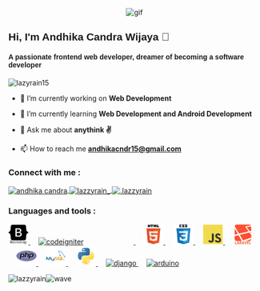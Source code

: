 <p align="center">
  <img src="https://media.tenor.com/flflC6GFzO8AAAAd/sultan-alrefaei-programmer.gif" height="220" alt="gif" autoplay />
</p>

<h2 align="left" style="font-family: 'Arial'">Hi, I'm Andhika Candra Wijaya 👋</h2>
<h4 align="left" style="font-family: 'Arial'">A passionate frontend web developer, dreamer of becoming a software developer</h3>

<p align="left"> 
  <img src="https://komarev.com/ghpvc/?username=lazyrain15&label=Profile%20views&color=0e75b6&style=flat" alt="lazyrain15" />
</p>

<p align="left">
  
- 🔭 I’m currently working on **Web Development**

- 🔎 I’m currently learning **Web Development and Android Development**

- 💬 Ask me about **anythink ✌**

- 📫 How to reach me **andhikacndr15@gmail.com**

</p>

<h3 align="left">Connect with me :</h3>
<p align="left">
  <a href="https://www.facebook.com/profile.php?id=100007467616044&mibextid=ZbWKwL" target="blank">
    <img align="center" src="https://raw.githubusercontent.com/rahuldkjain/github-profile-readme-generator/master/src/images/icons/Social/facebook.svg" alt="andhika candra" height="30" width="40" />
  </a>
  <a href="https://instagram.com/lazzyrain_" target="blank">
    <img align="center" src="https://raw.githubusercontent.com/rahuldkjain/github-profile-readme-generator/master/src/images/icons/Social/instagram.svg" alt="lazzyrain_" height="30" width="40" />
  </a>
  <a href="https://discordapp.com/users/.lazzyrain" target="blank">
    <img align="center" src="https://raw.githubusercontent.com/rahuldkjain/github-profile-readme-generator/master/src/images/icons/Social/discord.svg" alt=".lazzyrain" height="30" width="40" />
  </a>
</p>

<h3 align="left">Languages and tools :</h3>
<p align="left">
  <a href="https://getbootstrap.com" target="_blank" rel="noreferrer">
    <img src="https://raw.githubusercontent.com/devicons/devicon/master/icons/bootstrap/bootstrap-plain-wordmark.svg" alt="bootstrap" width="40" height
="40"/> 
  </a>
  &nbsp;&nbsp;&nbsp;
  <a href="https://codeigniter.com" target="_blank" rel="noreferrer">
    <img src="https://cdn.worldvectorlogo.com/logos/codeigniter.svg" alt="codeigniter" width="40" height="40" style="padding-right: 100px;"/> 
  </a>
  &nbsp;&nbsp;&nbsp;
  <a href="https://www.w3.org/html/" target="_blank" rel="noreferrer"> 
    <img src="https://raw.githubusercontent.com/devicons/devicon/master/icons/html5/html5-original-wordmark.svg" alt="html5" width="40" height="40"/> 
  </a>
  &nbsp;&nbsp;&nbsp;
  <a href="https://www.w3schools.com/css/" target="_blank" rel="noreferrer"> 
    <img src="https://raw.githubusercontent.com/devicons/devicon/master/icons/css3/css3-original-wordmark.svg" alt="css3" width="40" height="40"/> 
  </a>
  &nbsp;&nbsp;&nbsp;
  <a href="https://developer.mozilla.org/en-US/docs/Web/JavaScript" target="_blank" rel="noreferrer">
    <img src="https://raw.githubusercontent.com/devicons/devicon/master/icons/javascript/javascript-original.svg" alt="javascript" width="40" height="40"/> 
  </a>
  &nbsp;&nbsp;&nbsp;
  <a href="https://laravel.com/" target="_blank" rel="noreferrer"> 
    <img src="https://raw.githubusercontent.com/devicons/devicon/master/icons/laravel/laravel-plain-wordmark.svg" alt="laravel" width="40" height="40"/>
  </a>
  &nbsp;&nbsp;&nbsp;
  <a href="https://www.php.net" target="_blank" rel="noreferrer">
    <img src="https://raw.githubusercontent.com/devicons/devicon/master/icons/php/php-original.svg" alt="php" width="40" height="40"/>
  </a> 
  &nbsp;&nbsp;&nbsp;
  <a href="https://www.mysql.com/" target="_blank" rel="noreferrer">
    <img src="https://raw.githubusercontent.com/devicons/devicon/master/icons/mysql/mysql-original-wordmark.svg" alt="mysql" width="40" height="40"/> 
  </a>
  &nbsp;&nbsp;&nbsp;
  <a href="https://www.python.org" target="_blank" rel="noreferrer">
    <img src="https://raw.githubusercontent.com/devicons/devicon/master/icons/python/python-original.svg" alt="python" width="40" height="40"/> 
  </a>
  &nbsp;&nbsp;&nbsp;
  <a href="https://www.djangoproject.com/" target="_blank" rel="noreferrer"> 
    <img src="https://cdn.worldvectorlogo.com/logos/django.svg" alt="django" width="40" height="40"/>
  </a>
  &nbsp;&nbsp;&nbsp;
  <a href="https://www.arduino.cc/" target="_blank" rel="noreferrer"> 
    <img src="https://cdn.worldvectorlogo.com/logos/arduino-1.svg" alt="arduino" width="40" height="40"/> 
  </a>
</p>

<p>
  <img align="left" src="https://github-readme-stats.vercel.app/api/top-langs?username=lazzyrain&show_icons=true&locale=en&layout=compact" alt="lazzyrain" />
</p>

![wave](https://github.com/lazzyrain/lazzyrain/assets/90812119/536bb7f7-d727-4f1a-a12c-f810c2e3d67a)
